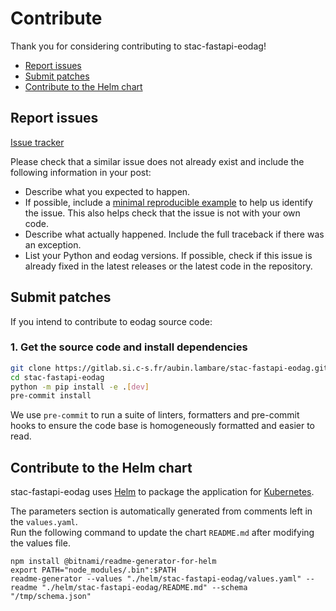 # Contribute

Thank you for considering contributing to stac-fastapi-eodag!

- [Report issues](#report-issues)
- [Submit patches](#submit-patches)
- [Contribute to the Helm chart]()

## Report issues

[Issue tracker](https://gitlab.si.c-s.fr/aubin.lambare/stac-fastapi-eodag/-/issues)

Please check that a similar issue does not already exist and include the following information in your post:

- Describe what you expected to happen.
- If possible, include a [minimal reproducible example](https://stackoverflow.com/help/minimal-reproducible-example) to help us identify the issue. This also helps check that the issue is not with your own code.
- Describe what actually happened. Include the full traceback if there was an exception.
- List your Python and eodag versions. If possible, check if this issue is already fixed in the latest releases or the latest code in the repository.

## Submit patches

If you intend to contribute to eodag source code:

### 1. Get the source code and install dependencies

```bash
git clone https://gitlab.si.c-s.fr/aubin.lambare/stac-fastapi-eodag.git
cd stac-fastapi-eodag
python -m pip install -e .[dev]
pre-commit install
```

We use `pre-commit` to run a suite of linters, formatters and pre-commit hooks to ensure the code base is homogeneously formatted and easier to read.

## Contribute to the Helm chart

stac-fastapi-eodag uses [Helm](https://helm.sh) to package the application for [Kubernetes](http://kubernetes.io).

The parameters section is automatically generated from comments left in the `values.yaml`.  
Run the following command to update the chart `README.md` after modifying the values file.

```shell
npm install @bitnami/readme-generator-for-helm
export PATH="node_modules/.bin":$PATH
readme-generator --values "./helm/stac-fastapi-eodag/values.yaml" --readme "./helm/stac-fastapi-eodag/README.md" --schema "/tmp/schema.json"
``` 